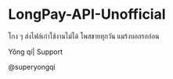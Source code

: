 # LongPay-API-Unofficial

โกง ๆ ส่งไฟล์เก่าใช้งานไม่ได้ โพสขายทุกวัน แมร้งบอกรอก่อน

Yǒng qí| Support

@superyongqi
